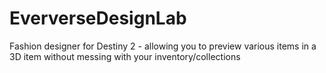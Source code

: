 # EververseDesignLab
Fashion designer for Destiny 2 - allowing you to preview various items in a 3D item without messing with your inventory/collections
